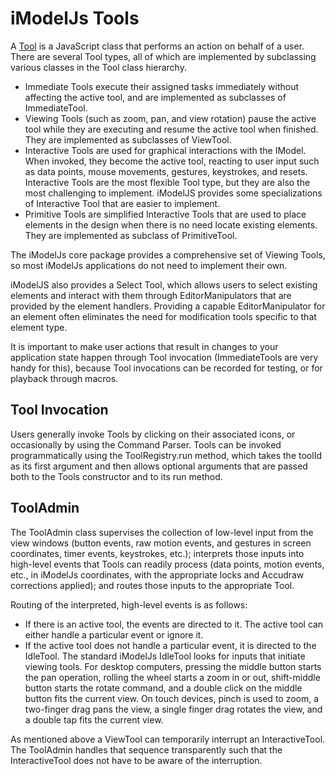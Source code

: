 # iModelJs Tools

A [Tool]($imodeljs-frontend.Tool) is a JavaScript class that performs an action on behalf of a user. There are several Tool types, all of which are implemented by subclassing various classes in the Tool class hierarchy.

* Immediate Tools execute their assigned tasks immediately without affecting the active tool, and are implemented as subclasses of ImmediateTool.
* Viewing Tools (such as zoom, pan, and view rotation) pause the active tool while they are executing and resume the active tool when finished. They are implemented as subclasses of ViewTool.
* Interactive Tools are used for graphical interactions with the IModel. When invoked, they become the active tool, reacting to user input such as data points, mouse movements, gestures, keystrokes, and resets. Interactive Tools are the most flexible Tool type, but they are also the most challenging to implement. iModelJS provides some specializations of Interactive Tool that are easier to implement.
* Primitive Tools are simplified Interactive Tools that are used to place elements in the design when there is no need locate existing elements. They are implemented as subclass of PrimitiveTool.

The iModelJs core package provides a comprehensive set of Viewing Tools, so most iModelJs applications do not need to implement their own.

iModelJS also provides a Select Tool, which allows users to select existing elements and interact with them through EditorManipulators that are provided by the element handlers. Providing a capable EditorManipulator for an element often eliminates the need for  modification tools specific to that element type.

It is important to make user actions that result in changes to your application state happen through Tool invocation (ImmediateTools are very handy for this), because Tool invocations can be recorded for testing, or for playback through macros.

## Tool Invocation

Users generally invoke Tools by clicking on their associated icons, or occasionally by using the Command Parser. Tools can be invoked programmatically using the ToolRegistry.run method, which takes the toolId as its first argument and then allows optional arguments that are passed both to the Tools constructor and to its run method.

## ToolAdmin

The ToolAdmin class supervises the collection of low-level input from the view windows (button events, raw motion events, and gestures in screen coordinates, timer events, keystrokes, etc.); interprets those inputs into high-level events that Tools can readily process (data points, motion events, etc., in iModelJs coordinates, with the appropriate locks and Accudraw corrections applied); and routes those inputs to the appropriate Tool.

Routing of the interpreted, high-level events is as follows:

* If there is an active tool, the events are directed to it. The active tool can either handle a particular event or ignore it.
* If the active tool does not handle a particular event, it is directed to the IdleTool. The standard iModelJs IdleTool looks for inputs that initiate viewing tools. For desktop computers, pressing the middle button starts the pan operation, rolling the wheel starts a zoom in or out, shift-middle button starts the rotate command, and a double click on the middle button fits the current view. On touch devices, pinch is used to zoom, a two-finger drag pans the view, a single finger drag rotates the view, and a double tap fits the current view.

As mentioned above a ViewTool can temporarily interrupt an InteractiveTool. The ToolAdmin handles that sequence transparently such that the InteractiveTool does not have to be aware of the interruption.
